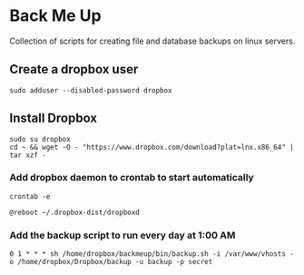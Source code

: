 # Back Me Up
Collection of scripts for creating file and database backups on linux servers.

## Create a dropbox user
```
sudo adduser --disabled-password dropbox
```

## Install Dropbox

```
sudo su dropbox
cd ~ && wget -O - "https://www.dropbox.com/download?plat=lnx.x86_64" | tar xzf -
```

### Add dropbox daemon to crontab to start automatically

```
crontab -e
```

```
@reboot ~/.dropbox-dist/dropboxd
```

### Add the backup script to run every day at 1:00 AM
```
0 1 * * * sh /home/dropbox/backmeup/bin/backup.sh -i /var/www/vhosts -o /home/dropbox/Dropbox/backup -u backup -p secret
```
